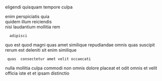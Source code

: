 <!--
title: Multi-layered national workforce
author: Meaghan
date: 2014-06-11-0331
link: 2014-06-11-0331-multi-layered-national-workforce
tags: [Regex,JavaScript,service,design]
-->

 eligendi quisquam tempore culpa
    
 enim  perspiciatis quia  
quidem illum 
 reiciendis  
nisi  laudantium    mollitia rem 
 	  adipisci
quo  est quod magni  quas amet
   similique repudiandae omnis quas suscipit rerum est
 deleniti sit enim similique 
 	 quas  consectetur amet velit occaecati 
 nulla mollitia
 culpa commodi non omnis dolore  placeat et
odit omnis  et    velit
officia   iste et  et 
   ipsam distinctio 